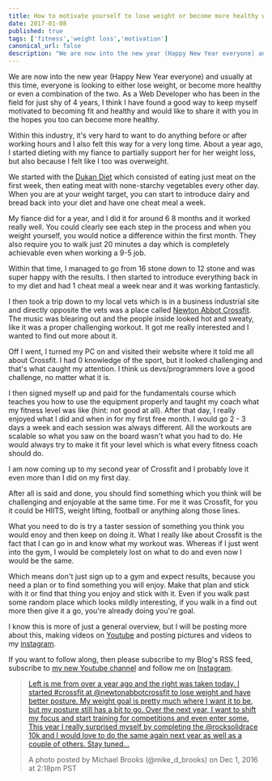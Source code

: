 ```yaml
---
title: How to motivate yourself to lose weight or become more healthy when working 9-5 in an office
date: 2017-01-08
published: true
tags: ['fitness','weight loss','motivation']
canonical_url: false
description: "We are now into the new year (Happy New Year everyone) and usually at this time, everyone is looking to either lose weight, or become more healthy or even a combination of the two. As a Web Developer who has been in the field for just shy of 4 years, I think I have found a good way to keep myself motivated to becoming fit and healthy and would like to share it with you in the hopes you too can become more healthy."
---
```


We are now into the new year (Happy New Year everyone) and usually at this time, everyone is looking to either lose weight, or become more healthy or even a combination of the two. As a Web Developer who has been in the field for just shy of 4 years, I think I have found a good way to keep myself motivated to becoming fit and healthy and would like to share it with you in the hopes you too can become more healthy.

Within this industry, it's very hard to want to do anything before or after working hours and I also felt this way for a very long time. About a year ago, I started dieting with my fiance to partially support her for her weight loss, but also because I felt like I too was overweight.

We started with the [Dukan Diet](https://amzn.to/2iRplgK) which consisted of eating just meat on the first week, then eating meat with none-starchy vegetables every other day. When you are at your weight target, you can start to introduce dairy and bread back into your diet and have one cheat meal a week.

My fiance did for a year, and I did it for around 6 8 months and it worked really well. You could clearly see each step in the process and when you weight yourself, you would notice a difference within the first month. They also require you to walk just 20 minutes a day which is completely achievable even when working a 9-5 job.

Within that time, I managed to go from 16 stone down to 12 stone and was super happy with the results. I then started to introduce everything back in to my diet and had 1 cheat meal a week near and it was working fantasticly.

I then took a trip down to my local vets which is in a business industrial site and directly opposite the vets was a place called [Newton Abbot Crossfit](https://newtonabbotcrossfit.com). The music was blearing out and the people inside looked hot and sweaty, like it was a proper challenging workout. It got me really interested and I wanted to find out more about it.

Off I went, I turned my PC on and visited their website where it told me all about Crossfit. I had 0 knowledge of the sport, but it looked challenging and that's what caught my attention. I think us devs/programmers love a good challenge, no matter what it is.

I then signed myself up and paid for the fundamentals course which teaches you how to use the equipment properly and taught my coach what my fitness level was like (hint: not good at all). After that day, I really enjoyed what I did and when in for my first free month. I would go 2 - 3 days a week and each session was always different. All the workouts are scalable so what you saw on the board wasn't what you had to do. He would always try to make it fit your level which is what every fitness coach should do.

I am now coming up to my second year of Crossfit and I probably love it even more than I did on my first day.

After all is said and done, you should find something which you think will be challenging and enjoyable at the same time. For me it was Crossfit, for you it could be HIITS, weight lifting, football or anything along those lines.

What you need to do is try a taster session of something you think you would enoy and then keep on doing it. What I really like about Crossfit is the fact that I can go in and know what my workout was. Whereas if I just went into the gym, I would be completely lost on what to do and even now I would be the same.

Which means don't just sign up to a gym and expect results, because you need a plan or to find something you will enjoy. Make that plan and stick with it or find that thing you enjoy and stick with it. Even if you walk past some random place which looks mildly interesting, if you walk in a find out more then give it a go, you're already doing you're goal.

I know this is more of just a general overview, but I will be posting more about this, making videos on [Youtube](https://www.youtube.com/channel/UCVgnM5-VVXfps0ThboeVlQA) and posting pictures and videos to my [instagram](https://www.instagram.com/mike_d_brooks/).

If you want to follow along, then please subscribe to my Blog's RSS feed, subscribe to [my new Youtube channel](https://www.youtube.com/channel/UCVgnM5-VVXfps0ThboeVlQA) and follow me on [Instagram](https://www.instagram.com/mike_d_brooks/).

> [Left is me from over a year ago and the right was taken today. I started #crossfit at @newtonabbotcrossfit to lose weight and have better posture. My weight goal is pretty much where I want it to be, but my posture still has a bit to go. Over the next year, I want to shift my focus and start training for competitions and even enter some. This year I really surprised myself by completing the @rocksolidrace 10k and I would love to do the same again next year as well as a couple of others. Stay tuned...](https://www.instagram.com/p/BNfbKmijdl6/)
> 
> A photo posted by Michael Brooks (@mike_d_brooks) on Dec 1, 2016 at 2:18pm PST
